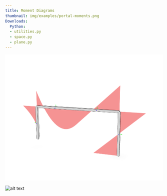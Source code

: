 ```yaml
---
title: Moment Diagrams
thumbnail: img/examples/portal-moments.png
Downloads:
  Python:
  - utilities.py
  - space.py
  - plane.py
---
```


![alt text](img/moments.png)

![alt text](image.png)
